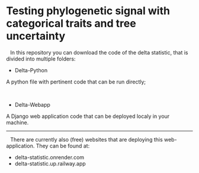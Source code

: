 # Testing phylogenetic signal with categorical traits and tree uncertainty

<p> &ensp; In this repository you can download the code of the delta statistic, that is divided into multiple folders: </p>

<ul>
    <li> Delta-Python </li>
</ul>
<p> A python file with pertinent code that can be run directly; </p>

<br>
<ul>
    <li> Delta-Webapp </li>
</ul>
<p> A Django web application code that can be deployed localy in your machine. </p>

---

<p> &ensp; There are currently also (free) websites that are deploying this web-application. They can be found at: </p>

<ul>
  <li> delta-statistic.onrender.com </li>
  <li> delta-statistic.up.railway.app </li>
</ul>
